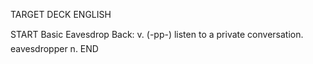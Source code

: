 TARGET DECK
ENGLISH

START
Basic
Eavesdrop
Back: v. (-pp-) listen to a private conversation.  eavesdropper n.
END
